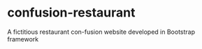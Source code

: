 # confusion-restaurant
A fictitious restaurant con-fusion website developed in Bootstrap framework 
